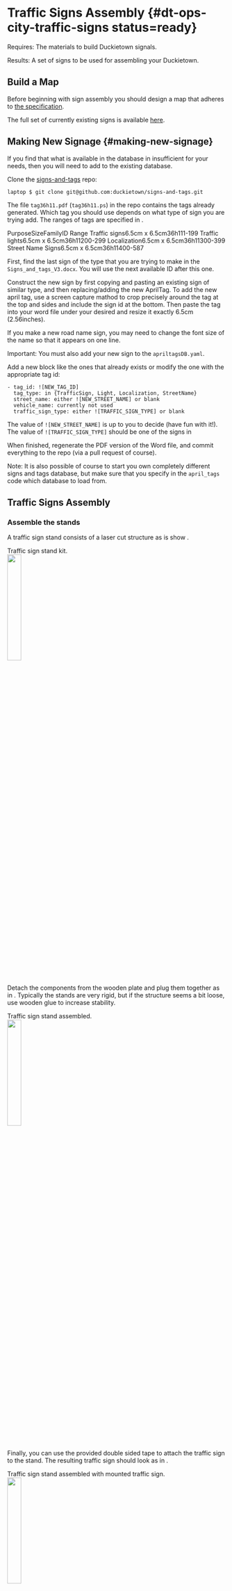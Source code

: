 # Traffic Signs Assembly {#dt-ops-city-traffic-signs status=ready}

<div class='requirements' markdown="1">

Requires: The materials to build Duckietown signals.

Results: A set of signs to be used for assembling your Duckietown.

</div>

## Build a Map

Before beginning with sign assembly you should design a map that adheres to [the specification](#dt-ops-appearance-specifications).

<!--
An example that was used for the 2017 version of the class is here: [](+fall2017_info#fall2017-map)
-->
The full set of currently existing signs is available [here](https://github.com/duckietown/signs-and-tags).


<!--
TODO: review above for accuracy in 2021
-->

## Making New Signage {#making-new-signage}
If you find that what is available in the database in insufficient for your needs, then you will need to add to the existing database.

Clone the [signs-and-tags](https://github.com/duckietown/signs-and-tags) repo:

    laptop $ git clone git@github.com:duckietown/signs-and-tags.git

The file `tag36h11.pdf` (`tag36h11.ps`) in the repo contains the tags already generated. 
Which tag you should use depends on what type of sign you are trying add. The ranges of tags are specified in [](#tab:tag-ranges).

<col4 figure-id="tab:tag-ranges" figure-caption="April tag ID ranges">
    <span>Purpose</span><span>Size</span><span>Family</span><span>ID Range</span>
    <span>Traffic signs</span><span>6.5cm x 6.5cm</span><span>36h11</span><span>1-199</span>
    <span>Traffic lights</span><span>6.5cm x 6.5cm</span><span>36h11</span><span>200-299</span>
    <span>Localization</span><span>6.5cm x 6.5cm</span><span>36h11</span><span>300-399</span>
    <span>Street Name Signs</span><span>6.5cm x 6.5cm</span><span>36h11</span><span>400-587</span>

</col4>

First, find the last sign of the type that you are trying to make in the `Signs_and_tags_V3.docx`. You will use the next available ID after this one.

Construct the new sign by first copying and pasting an existing sign of similar type, and then replacing/adding the new AprilTag. To add the new april tag, use a screen capture mathod to crop precisely around the tag at the top and sides and include the sign id at the bottom. Then paste the tag into your word file under your desired and resize it exactly 6.5cm (2.56inches).

If you make a new road name sign, you may need to change the font size of the name so that it appears on one line.

Important: You must also add your new sign to the `apriltagsDB.yaml`.

Add a new block like the ones that already exists or modify the one with the appropriate tag id:
```
- tag_id: ![NEW_TAG_ID]
  tag_type: in {TrafficSign, Light, Localization, StreetName}
  street_name: either ![NEW_STREET_NAME] or blank
  vehicle_name: currently not used
  traffic_sign_type: either ![TRAFFIC_SIGN_TYPE] or blank
```

The value of `![NEW_STREET_NAME]` is up to you to decide (have fun with it!). The value of `![TRAFFIC_SIGN_TYPE]` should be one of the signs in [](#fig:traffic-signs)

When finished, regenerate the PDF version of the Word file, and commit everything to the repo (via a pull request of course).

Note: It is also possible of course to start you own completely different signs and tags database, but make sure that you specify in the `april_tags` code which database to load from.

<!--
TODO: Update the way that the april tags code loads the database
-->

## Traffic Signs Assembly

<!--
### Print the signals

TODO: add pdfs with intersections

First, you should print out the pdf version of the signs and tags file on the thickest card stock available. Cut the signs out with a straight edge and a very sharp knife, leaving a small border of white around the sign.
-->

### Assemble the stands

A traffic sign stand consists of a laser cut structure as is show [](#fig:traffic_stand_assembly_1).

<div figure-id="fig:traffic_stand_assembly_1">
  <figcaption> Traffic sign stand kit. </figcaption>
  <img style="width: 25%; height: auto;" src="opmanual_duckietown/images/traffic_sign/trafficsign_kit.png"/>
</div>

Detach the components from the wooden plate and plug them together as in [](#fig:traffic_stand_assembly_2). Typically the stands are very rigid, but if the structure seems a bit loose, use wooden glue to increase stability.

<div figure-id="fig:traffic_stand_assembly_2">
  <figcaption> Traffic sign stand assembled. </figcaption>
  <img style="width: 25%; height: auto;" src="opmanual_duckietown/images/traffic_sign/trafficsign_stand_assembly.png"/>
</div>

Finally, you can use the provided double sided tape to attach the traffic sign to the stand. The resulting traffic sign should look as in [](#fig:traffic_stand_assembly_3).

<div figure-id="fig:traffic_stand_assembly_3">
  <figcaption> Traffic sign stand assembled with mounted traffic sign. </figcaption>
  <img style="width: 25%; height: auto;" src="opmanual_duckietown/images/traffic_sign/trafficsign_stand_assembled.png"/>
</div>

## Placement

For placement of signs see [](#traffic-signs-placement).
